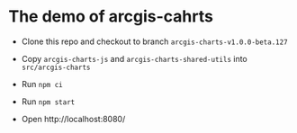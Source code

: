 # The demo of arcgis-cahrts

- Clone this repo and checkout to branch `arcgis-charts-v1.0.0-beta.127`

- Copy `arcgis-charts-js` and `arcgis-charts-shared-utils` into `src/arcgis-charts`

- Run `npm ci`

- Run `npm start`

- Open http://localhost:8080/
